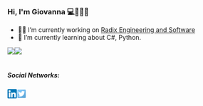 ### Hi, I'm Giovanna 💻🎻😊🖖

- 👩‍💻 I’m currently working on <a href="http://www.radixeng.com.br/">Radix Engineering and Software</a>
- 📖 I’m currently learning about C#, Python.


<a href="https://github.com/anuraghazra/github-readme-stats">
  <img align="left" src="https://github-readme-stats.vercel.app/api/top-langs/?username=anacletogiovanna&hide=javascript,html,css&theme=onedark" />
</a>

<a href="https://github.com/anuraghazra/github-readme-stats">
  <img align="left" src="https://github-readme-stats.vercel.app/api?username=anacletogiovanna&show_icons=true&theme=onedark" />
</a>

<br />
<br />

##### Social Networks:

<a href="https://www.linkedin.com/in/giovanna-anacleto/">
  <img align="left" alt="Giovanna Anacleto - Linkedin " width="21px" src="https://raw.githubusercontent.com/anacletogiovanna/anacletogiovanna/master/images/linkedin.png" />
</a>

<a href="https://twitter.com/batalhanacleto">
  <img align="left" alt="Giovanna Anacleto - Linkedin " width="21px" src="https://raw.githubusercontent.com/anacletogiovanna/anacletogiovanna/master/images/twitter.png" />
</a>

<br />
<br />






<!--
**anacletogiovanna/anacletogiovanna** is a ✨ _special_ ✨ repository because its `README.md` (this file) appears on your GitHub profile.

Here are some ideas to get you started:

- 🔭 I’m currently working on ...
- 🌱 I’m currently learning ...
- 👯 I’m looking to collaborate on ...
- 🤔 I’m looking for help with ...
- 💬 Ask me about ...
- 📫 How to reach me: ...
- 😄 Pronouns: ...
- ⚡ Fun fact: ...
-->
